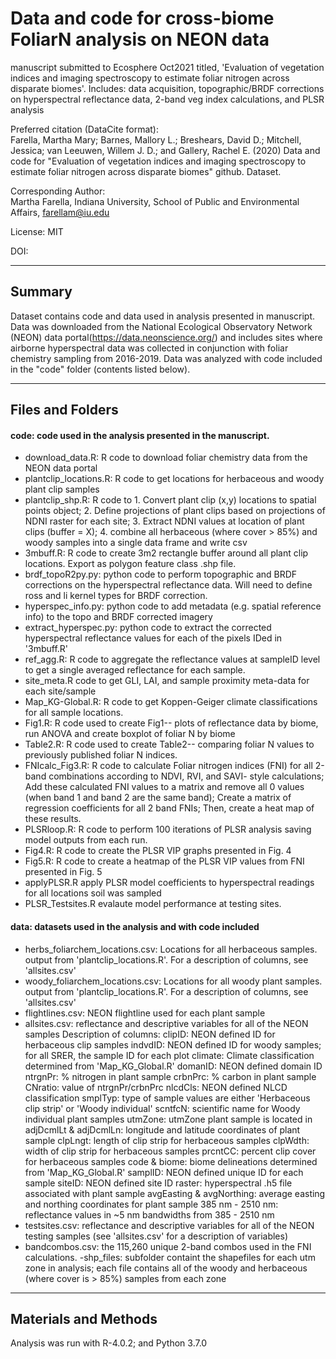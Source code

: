 # Data and code for cross-biome FoliarN analysis on NEON data
manuscript submitted to Ecosphere Oct2021 titled, 'Evaluation of vegetation indices and imaging spectroscopy to estimate foliar nitrogen across disparate biomes'. 
Includes: data acquisition, topographic/BRDF corrections on hyperspectral reflectance data, 2-band veg index calculations, and PLSR analysis

Preferred citation (DataCite format):  
 	Farella, Martha Mary; Barnes, Mallory L.; Breshears, David D.; Mitchell, Jessica; van Leeuwen, Willem J. D.; and Gallery, Rachel E. (2020)
	Data and code for "Evaluation of vegetation indices and imaging spectroscopy to estimate foliar nitrogen across disparate biomes"
  	github. Dataset. 

Corresponding Author:   
  Martha Farella, Indiana University, School of Public and Environmental Affairs, farellam@iu.edu

License:
  MIT
  
DOI:


---------------------------------------------
## Summary
Dataset contains code and data used in analysis presented in manuscript.
Data was downloaded from the National Ecological Observatory Network (NEON) data portal(https://data.neonscience.org/) and includes sites where airborne hyperspectral data was collected in conjunction with foliar chemistry sampling from 2016-2019.
Data was analyzed with code included in the "code" folder (contents listed below).

---------------------------------------------
## Files and Folders


#### code: code used in the analysis presented in the manuscript. 
- download_data.R: R code to download foliar chemistry data from the NEON data portal
- plantclip_locations.R: R code to get locations for herbaceous and woody plant clip samples
- plantclip_shp.R: R code to 1.	Convert plant clip (x,y) locations to spatial points object; 2.	Define projections of plant clips based on projections of NDNI raster for each site; 3.	Extract NDNI values at location of plant clips (buffer = X); 4. combine all herbaceous (where cover > 85%) and woody samples into a single data frame and write csv
- 3mbuff.R: R code to create 3m2 rectangle buffer around all plant clip locations. Export as polygon feature class .shp file.
- brdf_topoR2py.py: python code to perform topographic and BRDF corrections on the hyperspectral reflectance data. Will need to define ross and li kernel types for BRDF correction.
- hyperspec_info.py: python code to add metadata (e.g. spatial reference info) to the topo and BRDF corrected imagery
- extract_hyperspec.py: python code to extract the corrected hyperspectral reflectance values for each of the pixels IDed in '3mbuff.R'
- ref_agg.R: R code to aggregate the reflectance values at sampleID level to get a single averaged reflectance for each sample.
- site_meta.R code to get GLI, LAI, and sample proximity meta-data for each site/sample
- Map_KG-Global.R: R code to get Koppen-Geiger climate classifications for all sample locations.
- Fig1.R: R code used to create Fig1-- plots of reflectance data by biome, run ANOVA and create boxplot of foliar N by biome
- Table2.R: R code used to create Table2-- comparing foliar N values to previously published foliar N indices. 
- FNIcalc_Fig3.R: R code to calculate Foliar nitrogen indices (FNI) for all 2-band combinations according to NDVI, RVI, and SAVI- style calculations; Add these calculated FNI values to a matrix and remove all 0 values (when band 1 and band 2 are the same band); Create a matrix of regression coefficients for all 2 band FNIs; Then, create a heat map of these results.
- PLSRloop.R: R code to perform 100 iterations of PLSR analysis saving model outputs from each run.
- Fig4.R: R code to create the PLSR VIP graphs presented in Fig. 4
- Fig5.R: R code to create a heatmap of the PLSR VIP values from FNI presented in Fig. 5
- applyPLSR.R apply PLSR model coefficients to hyperspectral readings for all locations soil was sampled
- PLSR_Testsites.R evalaute model performance at testing sites.

#### data: datasets used in the analysis and with code included 
- herbs_foliarchem_locations.csv: Locations for all herbaceous samples. output from 'plantclip_locations.R'. 
	For a description of columns, see 'allsites.csv'
- woody_foliarchem_locations.csv: Locations for all woody plant samples. output from 'plantclip_locations.R'. 
	For a description of columns, see 'allsites.csv'
- flightlines.csv: NEON flightline used for each plant sample
- allsites.csv: reflectance and descriptive variables for all of the NEON samples
	Description of columns:
	clipID: NEON defined ID for herbaceous clip samples
	indvdID: NEON defined ID for woody samples; for all SRER, the sample ID for each plot
	climate: Climate classification determined from 'Map_KG_Global.R'
	domanID: NEON defined domain ID
	ntrgnPr: % nitrogen in plant sample
	crbnPrc: % carbon in plant sample
	CNratio: value of ntrgnPr/crbnPrc
	nlcdCls: NEON defined NLCD classification
	smplTyp: type of sample values are either 'Herbaceous clip strip' or 'Woody individual'
	scntfcN: scientific name for Woody individual plant samples
	utmZone: utmZone plant sample is located in
	adjDcmlLt & adjDcmlLn: longitude and latitude coordinates of plant sample
	clpLngt: length of clip strip for herbaceous samples
	clpWdth: width of clip strip for herbaceous samples
	prcntCC: percent clip cover for herbaceous samples
	code & biome: biome delineations determined from 'Map_KG_Global.R'
	samplID: NEON defined unique ID for each sample
	siteID: NEON defined site ID
	raster: hyperspectral .h5 file associated with plant sample
	avgEasting & avgNorthing: average easting and northing coordinates for plant sample
	385 nm - 2510 nm: reflectance values in ~5 nm bandwidths from 385 - 2510 nm
- testsites.csv: reflectance and descriptive variables for all of the NEON testing samples (see 'allsites.csv' for a description of variables)
- bandcombos.csv: the 115,260 unique 2-band combos used in the FNI calculations.
	-shp_files: subfolder containt the shapefiles for each utm zone in analysis; each file contains all of the woody and herbaceous (where cover is > 85%) samples from each zone 

---------------------------------------------
## Materials and Methods
Analysis was run with R-4.0.2; and Python 3.7.0
